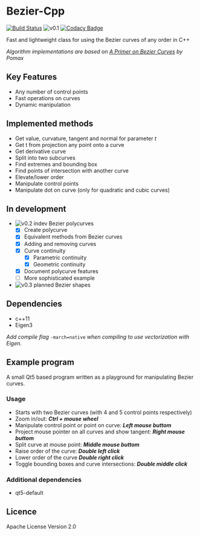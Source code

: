 # Bezier-Cpp
[![Build Status](https://travis-ci.com/stribor14/Bezier-cpp.svg?branch=master)](https://travis-ci.com/stribor14/Bezier-cpp)
![v0.1](https://img.shields.io/badge/version-0.1-blue.svg)
[![Codacy Badge](https://api.codacy.com/project/badge/Grade/aceb46ce7de1407abd56cfc127dba5f1)](https://www.codacy.com/app/stribor14/Bezier-cpp?utm_source=github.com&amp;utm_medium=referral&amp;utm_content=stribor14/Bezier-cpp&amp;utm_campaign=Badge_Grade)

Fast and lightweight class for using the Bezier curves of any order in C++

*Algorithm implementations are based on [A Primer on Bezier Curves](https://pomax.github.io/bezierinfo/) by Pomax*

## Key Features
  - Any number of control points
  - Fast operations on curves
  - Dynamic manipulation  

## Implemented methods
  - Get value, curvature, tangent and normal for parameter *t*
  - Get t from projection any point onto a curve
  - Get derivative curve
  - Split into two subcurves
  - Find extremes and bounding box
  - Find points of intersection with another curve
  - Elevate/lower order
  - Manipulate control points
  - Manipulate dot on curve (only for quadratic and cubic curves)
  
## In development
  - <img src="https://img.shields.io/badge/v.0.2-indev-yellow.svg" alt="v0.2 indev" align="top"> Bezier polycurves
    - [x] Create polycurve
    - [x] Equivalent methods from Bezier curves
    - [x] Adding and removing curves
    - [x] Curve continuity
      - [x] Parametric continuity
      - [x] Geometric continuity
    - [x] Document polycurve features
    - [ ] More sophisticated example
  - <img src="https://img.shields.io/badge/v.0.3-planned-red.svg" alt="v0.3 planned" align="top"> Bezier shapes

## Dependencies
  - c++11
  - Eigen3

*Add compile flag* `-march=native` *when compiling to use vectorization with Eigen.*

## Example program
A small Qt5 based program written as a playground for manipulating Bezier curves.
### Usage
 - Starts with two Bezier curves (with 4 and 5 control points respectively)
 - Zoom in/out: *__Ctrl + mouse wheel__*
 - Manipulate control point or point on curve: *__Left mouse buttom__*
 - Project mouse pointer on all curves and show tangent: *__Right mouse buttom__*
 - Split curve at mouse point: *__Middle mouse buttom__*
 - Raise order of the curve: *__Double left click__*
 - Lower order of the curve *__Double right click__*
 - Toggle bounding boxes and curve intersections: *__Double middle click__*

### Additional dependencies
 - qt5-default 

## Licence
Apache License Version 2.0
